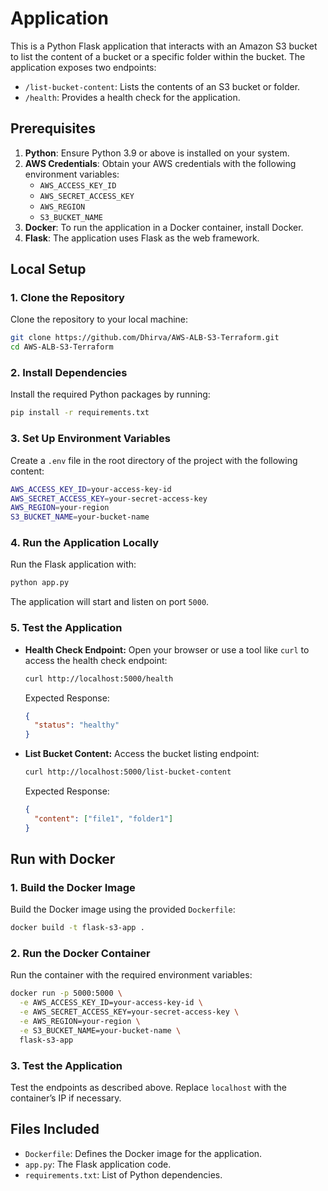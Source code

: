 # Application

This is a Python Flask application that interacts with an Amazon S3 bucket to list the content of a bucket or a specific folder within the bucket. The application exposes two endpoints:

- `/list-bucket-content`: Lists the contents of an S3 bucket or folder.
- `/health`: Provides a health check for the application.

## Prerequisites

1. **Python**: Ensure Python 3.9 or above is installed on your system.
2. **AWS Credentials**: Obtain your AWS credentials with the following environment variables:
   - `AWS_ACCESS_KEY_ID`
   - `AWS_SECRET_ACCESS_KEY`
   - `AWS_REGION`
   - `S3_BUCKET_NAME`
3. **Docker**: To run the application in a Docker container, install Docker.
4. **Flask**: The application uses Flask as the web framework.

## Local Setup

### 1. Clone the Repository
Clone the repository to your local machine:

```bash
git clone https://github.com/Dhirva/AWS-ALB-S3-Terraform.git
cd AWS-ALB-S3-Terraform
```

### 2. Install Dependencies
Install the required Python packages by running:

```bash
pip install -r requirements.txt
```

### 3. Set Up Environment Variables
Create a `.env` file in the root directory of the project with the following content:

```bash
AWS_ACCESS_KEY_ID=your-access-key-id
AWS_SECRET_ACCESS_KEY=your-secret-access-key
AWS_REGION=your-region
S3_BUCKET_NAME=your-bucket-name
```

### 4. Run the Application Locally
Run the Flask application with:

```bash
python app.py
```

The application will start and listen on port `5000`.

### 5. Test the Application
- **Health Check Endpoint:**
  Open your browser or use a tool like `curl` to access the health check endpoint:

  ```bash
  curl http://localhost:5000/health
  ```

  Expected Response:

  ```json
  {
    "status": "healthy"
  }
  ```

- **List Bucket Content:**
  Access the bucket listing endpoint:

  ```bash
  curl http://localhost:5000/list-bucket-content
  ```

  Expected Response:

  ```json
  {
    "content": ["file1", "folder1"]
  }
  ```

## Run with Docker

### 1. Build the Docker Image
Build the Docker image using the provided `Dockerfile`:

```bash
docker build -t flask-s3-app .
```

### 2. Run the Docker Container
Run the container with the required environment variables:

```bash
docker run -p 5000:5000 \
  -e AWS_ACCESS_KEY_ID=your-access-key-id \
  -e AWS_SECRET_ACCESS_KEY=your-secret-access-key \
  -e AWS_REGION=your-region \
  -e S3_BUCKET_NAME=your-bucket-name \
  flask-s3-app
```

### 3. Test the Application
Test the endpoints as described above. Replace `localhost` with the container’s IP if necessary.

## Files Included

- `Dockerfile`: Defines the Docker image for the application.
- `app.py`: The Flask application code.
- `requirements.txt`: List of Python dependencies.


